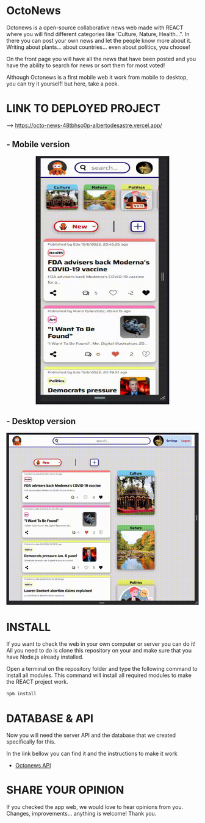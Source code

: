 # OctoNews

Octonews is a open-source collaborative news web made with REACT where you will find different categories like 'Culture, Nature, Health...". In there you can post your own news and let the people know more about it. Writing about plants... about countries... even about politics, you choose!

On the front page you will have all the news that have been posted and you have the ability to search for news or sort them for most voted!

Although Octonews is a first mobile web it work from mobile to desktop, you can try it yourself! but here, take a peek.

# LINK TO DEPLOYED PROJECT

--> https://octo-news-48tbhso0p-albertodesastre.vercel.app/ 

## - Mobile version

<p align="center">
<img src="./dataForReadme/891c8afd31685d789f191ad11e778d2b.gif" width="350" height="650" />
</p>

## - Desktop version

<p align="center">
<img src="./dataForReadme/f3cbcd2ac267f9a9e0c52628fa9a0406.gif" width="700" height="450" />
</p>

# INSTALL

If you want to check the web in your own computer or server you can do it!
All you need to do is clone this repository on your and make sure that you have Node.js already installed.

Open a terminal on the repository folder and type the following command to install all modules. This command will install all required modules to make the REACT project work.

```cmd
npm install
```

# DATABASE & API

Now you will need the server API and the database that we created specifically for this.

In the link bellow you can find it and the instructions to make it work

- [Octonews API](https://github.com/carmenpelaez/Octonews_API "Octonews API")

# SHARE YOUR OPINION

If you checked the app web, we would love to hear opinions from you. Changes, improvements... anything is welcome! Thank you.
